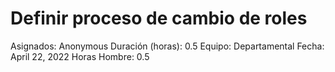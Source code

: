 # Definir proceso de cambio de roles

Asignados: Anonymous
Duración (horas): 0.5
Equipo: Departamental
Fecha: April 22, 2022
Horas Hombre: 0.5